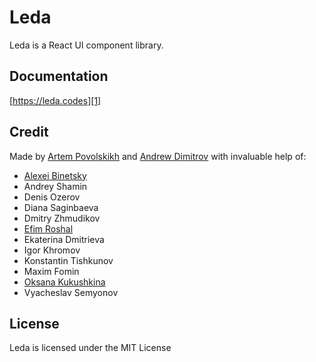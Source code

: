 # Leda

Leda is a React UI component library.


## Documentation

[https://leda.codes][1]


## Credit

Made by [Artem Povolskikh][2] and [Andrew Dimitrov][3] with invaluable help of:

- [Alexei Binetsky][6]
- Andrey Shamin
- Denis Ozerov
- Diana Saginbaeva
- Dmitry Zhmudikov
- [Efim Roshal][4]
- Ekaterina Dmitrieva
- Igor Khromov
- Konstantin Tishkunov
- Maxim Fomin
- [Oksana Kukushkina][5]
- Vyacheslav Semyonov


## License

Leda is licensed under the MIT License


[1]: https://leda.codes
[2]: https://github.com/Apollo-11
[3]: https://github.com/777PolarFox777
[4]: https://github.com/roshal
[5]: https://github.com/JustOxxy
[6]: https://github.com/Binetsky
